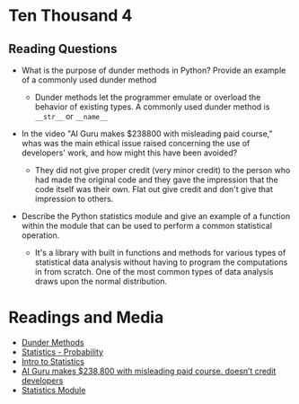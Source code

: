 # Ten Thousand 4

## Reading Questions

* What is the purpose of dunder methods in Python? Provide an example of a commonly used dunder method

  * Dunder methods let the programmer emulate or overload the behavior of existing types.  A commonly used dunder method is `__str__` or `__name__`

* In the video "AI Guru makes $238800 with misleading paid course," whas was the main ethical issue raised concerning the use of developers' work, and how might this have been avoided?

  * They did not give proper credit (very minor credit) to the person who had made the original code and they gave the impression that the code itself was their own. Flat out give credit and don't give that impression to others.

* Describe the Python statistics module and give an example of a function within the module that can be used to perform a common statistical operation.

  * It's a library with built in functions and methods for various types of statistical data analysis without having to program the computations in from scratch. One of the most common types of data analysis draws upon the normal distribution.

# Readings and Media

* [Dunder Methods](https://dbader.org/blog/python-dunder-methods)
* [Statistics - Probability](https://www.dataquest.io/blog/basic-statistics-in-python-probability/)
* [Intro to Statistics](https://www.youtube.com/watch?v=MdHtK7CWpCQ)
* [AI Guru makes $238,800 with misleading paid course. doesn’t credit developers](https://www.youtube.com/watch?v=7jmBE4yPrOs)
* [Statistics Module](https://docs.python.org/3/library/statistics.html)